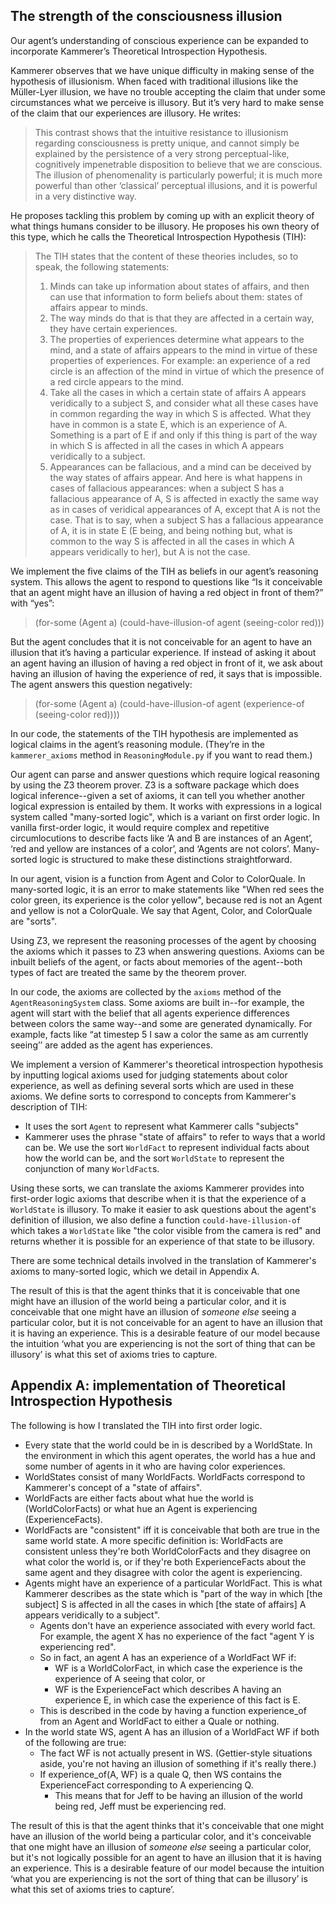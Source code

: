 ## The strength of the consciousness illusion

Our agent’s understanding of conscious experience can be expanded to incorporate  Kammerer’s Theoretical Introspection Hypothesis.

Kammerer observes  that we have unique difficulty in making sense of the hypothesis of illusionism. When faced with traditional illusions like the Müller-Lyer illusion, we have no trouble accepting the claim that under some circumstances what we perceive is illusory. But it’s very hard to make sense of the claim that our experiences are illusory. He writes:

> This contrast shows that the intuitive resistance to illusionism regarding consciousness is pretty unique, and cannot simply be explained by the persistence of a very strong perceptual-like, cognitively impenetrable disposition to believe that we are conscious. The illusion of phenomenality is particularly powerful; it is much more powerful than other ‘classical’ perceptual illusions, and it is powerful in a very distinctive way.

He proposes tackling this problem by coming up with an explicit theory of what things humans consider to be illusory. He proposes his own theory of this type, which he calls the Theoretical Introspection Hypothesis (TIH):

> The TIH states that the content of these theories includes, so to speak, the following statements:
>
> 1. Minds can take up information about states of affairs, and then can use that information to form beliefs about them: states of affairs appear to minds.
> 2. The way minds do that is that they are affected in a certain way, they have certain experiences.
> 3. The properties of experiences determine what appears to the mind, and a state of affairs appears to the mind in virtue of these properties of experiences. For example: an experience of a red circle is an affection of the mind in virtue of which the presence of a red circle appears to the mind.
> 4. Take all the cases in which a certain state of affairs A appears veridically to a subject S, and consider what all these cases have in common regarding the way in which S is affected. What they have in common is a state E, which is an experience of A. Something is a part of E if and only if this thing is part of the way in which S is affected in all the cases in which A appears veridically to a subject.
> 5. Appearances can be fallacious, and a mind can be deceived by the way states of affairs appear. And here is what happens in cases of fallacious appearances: when a subject S has a fallacious appearance of A, S is affected in exactly the same way as in cases of veridical appearances of A, except that A is not the case. That is to say, when a subject S has a fallacious appearance of A, it is in state E (E being, and being nothing but, what is common to the way S is affected in all the cases in which A appears veridically to her), but A is not the case.

We implement the five claims of the TIH as beliefs in our agent’s reasoning system. This allows the agent to respond to questions like “Is it conceivable that an agent might have an illusion of having a red object in front of them?” with “yes”:

> (for-some (Agent a) (could-have-illusion-of agent (seeing-color red)))

But the agent concludes that it is not conceivable for an agent to have an illusion that it’s having a particular experience. If instead of asking it about an agent having an illusion of having a red object in front of it, we ask about having an illusion of having the experience of red, it says that is impossible. The agent answers this question negatively:

> (for-some (Agent a) (could-have-illusion-of agent (experience-of (seeing-color red))))

In our code, the statements of the TIH hypothesis are implemented as logical claims in the agent’s reasoning module. (They’re in the `kammerer_axioms` method in `ReasoningModule.py` if you want to read them.)

Our agent can parse and answer questions which require logical reasoning by using the Z3 theorem prover. Z3 is a software package which does logical inference--given a set of axioms, it can tell you whether another logical expression is entailed by them. It works with expressions in a logical system called "many-sorted logic", which is a variant on first order logic. In vanilla first-order logic, it would require complex and repetitive circumlocutions to describe facts like ‘A and B are instances of an Agent’, ‘red and yellow are instances of a color’, and ‘Agents are not colors’. Many-sorted logic is structured to make these distinctions straightforward.

In our agent, vision is a function from Agent and Color to ColorQuale. In many-sorted logic, it is an error to make statements like "When red sees the color green, its experience is the color yellow", because red is not an Agent and yellow is not a ColorQuale. We say that Agent, Color, and ColorQuale are "sorts".

Using Z3, we represent the reasoning processes of the agent by choosing the axioms which it passes to Z3 when answering questions. Axioms can be inbuilt beliefs of the agent, or facts about memories of the agent--both types of fact are treated the same by the theorem prover.

In our code, the axioms are collected by the `axioms` method of the `AgentReasoningSystem` class. Some axioms are built in--for example, the agent will start with the belief that all agents experience differences between colors the same way--and some are generated dynamically. For example, facts like “at timestep 5 I saw a color the same as am currently seeing’’ are added as the agent has experiences.

We implement a version of Kammerer's theoretical introspection hypothesis by inputting logical axioms used for judging statements about color experience, as well as defining several sorts which are used in these axioms. We define sorts to correspond to concepts from Kammerer's description of TIH:

- It uses the sort `Agent` to represent what Kammerer calls "subjects"
- Kammerer uses the phrase "state of affairs" to refer to ways that a world can be. We use the sort `WorldFact` to represent individual facts about how the world can be, and the sort `WorldState` to represent the conjunction of many `WorldFact`s.

Using these sorts, we can translate the axioms Kammerer provides into first-order logic axioms that describe when it is that the experience of a `WorldState` is illusory. To make it easier to ask questions about the agent's definition of illusion, we also define a function `could-have-illusion-of` which takes a `WorldState` like "the color visible from the camera is red" and returns whether it is possible for an experience of that state to be illusory.

There are some technical details involved in the translation of Kammerer's axioms to many-sorted logic, which we detail in Appendix A.

The result of this is that the agent thinks that it is conceivable that one might have an illusion of the world being a particular color, and it is conceivable that one might have an illusion of *someone else* seeing a particular color, but it is not conceivable for an agent to have an illusion that it is having an experience. This is a desirable feature of our model because the intuition ‘what you are experiencing is not the sort of thing that can be illusory’ is what this set of axioms tries to capture.



## Appendix A: implementation of Theoretical Introspection Hypothesis

The following is how I translated the TIH into first order logic.

- Every state that the world could be in is described by a WorldState. In the environment in which this agent operates, the world has a hue and some number of agents in it who are having color experiences.
- WorldStates consist of many WorldFacts. WorldFacts correspond to Kammerer's concept of a "state of affairs".
- WorldFacts are either facts about what hue the world is (WorldColorFacts) or what hue an Agent is experiencing (ExperienceFacts).
- WorldFacts are "consistent" iff it is conceivable that both are true in the same world state. A more specific definition is: WorldFacts are consistent unless they're both WorldColorFacts and they disagree on what color the world is, or if they're both ExperienceFacts about the same agent and they disagree with color the agent is experiencing.
- Agents might have an experience of a particular WorldFact. This is what Kammerer describes as the state which is "part of the way in which [the subject] S is affected in all the cases in which [the state of affairs] A appears veridically to a subject".
  - Agents don't have an experience associated with every world fact. For example, the agent X has no experience of the fact "agent Y is experiencing red".
  - So in fact, an agent A has an experience of a WorldFact WF if:
    - WF is a WorldColorFact, in which case the experience is the experience of A seeing that color, or
    - WF is the ExperienceFact which describes A having an experience E, in which case the experience of this fact is E.
  - This is described in the code by having a function experience_of from an Agent and WorldFact to either a Quale or nothing.
- In the world state WS, agent A has an illusion of a WorldFact WF if both of the following are true:
  - The fact WF is not actually present in WS. (Gettier-style situations aside, you're not having an illusion of something if it's really there.)
  - If experience_of(A, WF) is a quale Q, then WS contains the ExperienceFact corresponding to A experiencing Q.
    - This means that for Jeff to be having an illusion of the world being red, Jeff must be experiencing red.

The result of this is that the agent thinks that it's conceivable that one might have an illusion of the world being a particular color, and it's conceivable that one might have an illusion of *someone else* seeing a particular color, but it's not logically possible for an agent to have an illusion that it is having an experience. This is a desirable feature of our model because the intuition ‘what you are experiencing is not the sort of thing that can be illusory’ is what this set of axioms tries to capture’.
